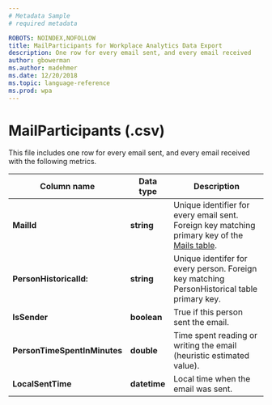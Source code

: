 ```yaml
---
# Metadata Sample
# required metadata

ROBOTS: NOINDEX,NOFOLLOW
title: MailParticipants for Workplace Analytics Data Export
description: One row for every email sent, and every email received
author: gbowerman
ms.author: madehmer
ms.date: 12/20/2018
ms.topic: language-reference
ms.prod: wpa
---
```


# MailParticipants (.csv)

This file includes one row for every email sent, and every email received with the following metrics.
  
|Column name|Data type|Description|
|-----------------|---------------|-----------------|
|**MailId**|**string**|Unique identifier for every email sent. Foreign key matching primary key of the [Mails table](./mails.md).|
|**PersonHistoricalId:**|**string**|Unique identifer for every person. Foreign key matching PersonHistorical table primary key.|  
|**IsSender**|**boolean**|True if this person sent the email.|
|**PersonTimeSpentInMinutes**|**double**|Time spent reading or writing the email (heuristic estimated value).|
|**LocalSentTime**|**datetime**|Local time when the email was sent.|
